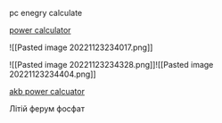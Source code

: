 

pc enegry calculate

[power calculator](https://outervision.com/power-supply-calculator)

![[Pasted image 20221123234017.png]]

![[Pasted image 20221123234328.png]]![[Pasted image 20221123234404.png]]

[akb power calcuator](https://logicpower.ua/calculator)


Літій ферум фосфат



